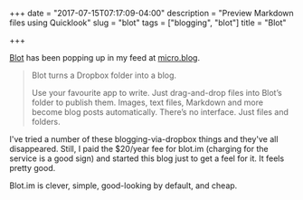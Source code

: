 +++
date = "2017-07-15T07:17:09-04:00"
description = "Preview Markdown files using Quicklook"
slug = "blot"
tags = ["blogging", "blot"]
title = "Blot"

+++


[Blot][1] has been popping up in my feed at [micro.blog][2].

> Blot turns a Dropbox folder into a blog.
> 
> Use your favourite app to write. Just drag-and-drop files into Blot’s folder to publish them. Images, text files, Markdown and more become blog posts automatically. There’s no interface. Just files and folders.

I've tried a number of these blogging-via-dropbox things and they've all disappeared. Still, I paid the $20/year fee for blot.im (charging for the service is a good sign) and started this blog just to get a feel for it. It feels pretty good. 

Blot.im is clever, simple, good-looking by default, and cheap.

[1]:	https://blot.im
[2]:	https://micro.blog